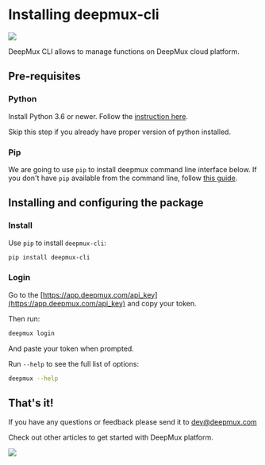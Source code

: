 # Installing deepmux-cli

![](https://img.shields.io/pypi/pyversions/deepmux-cli)

DeepMux CLI allows to manage functions on DeepMux cloud platform.

## Pre-requisites

### Python

Install Python 3.6 or newer. Follow the  [instruction here](https://wiki.python.org/moin/BeginnersGuide/Download).

Skip this step if you already have proper version of python installed.

### Pip

We are going to use `pip` to install deepmux command line interface below. If you don't have `pip` available from the command line, follow [this guide](https://pip.pypa.io/en/stable/installing/).

## Installing and configuring the package

### Install

Use `pip` to install `deepmux-cli`:
```bash
pip install deepmux-cli
```

### Login

Go to the [https://app.deepmux.com/api_key](https://app.deepmux.com/api_key) and copy your token.

Then run:
```bash
deepmux login
```
And paste your token when prompted.

Run `--help` to see the full list of options:
```bash
deepmux --help
``` 

## That's it!

If you have any questions or feedback please send it to [dev@deepmux.com](mailto:dev@deepmux.com)

Check out other articles to get started with DeepMux platform.

![](https://i.imgur.com/UMMcZNg.jpg)

